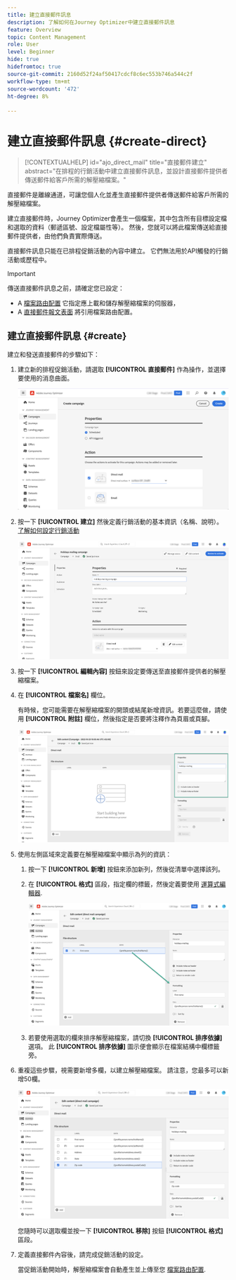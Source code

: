 ```yaml
---
title: 建立直接郵件訊息
description: 了解如何在Journey Optimizer中建立直接郵件訊息
feature: Overview
topic: Content Management
role: User
level: Beginner
hide: true
hidefromtoc: true
source-git-commit: 2160d52f24af50417cdcf8c6ec553b746a544c2f
workflow-type: tm+mt
source-wordcount: '472'
ht-degree: 8%

---
```


# 建立直接郵件訊息 {#create-direct}

>[!CONTEXTUALHELP]
>id="ajo_direct_mail"
>title="直接郵件建立"
>abstract="在排程的行銷活動中建立直接郵件訊息，並設計直接郵件提供者傳送郵件給客戶所需的解壓縮檔案。"

直接郵件是離線通道，可讓您個人化並產生直接郵件提供者傳送郵件給客戶所需的解壓縮檔案。

建立直接郵件時，Journey Optimizer會產生一個檔案，其中包含所有目標設定檔和選取的資料（郵遞區號、設定檔屬性等）。 然後，您就可以將此檔案傳送給直接郵件提供者，由他們負責實際傳送。

直接郵件訊息只能在已排程促銷活動的內容中建立。 它們無法用於API觸發的行銷活動或歷程中。

>[!IMPORTANT]
>
>傳送直接郵件訊息之前，請確定您已設定：
>
>* A [檔案路由配置](../configuration/direct-mail-configuration.md#file-routing-configuration) 它指定應上載和儲存解壓縮檔案的伺服器，
>* A [直接郵件報文表面](../configuration/direct-mail-configuration.md#direct-mail-surface) 將引用檔案路由配置。


## 建立直接郵件訊息 {#create}

建立和發送直接郵件的步驟如下：

1. 建立新的排程促銷活動，請選取 **[!UICONTROL 直接郵件]** 作為操作，並選擇要使用的消息曲面。

   ![](assets/direct-mail-campaign.png)

1. 按一下 **[!UICONTROL 建立]** 然後定義行銷活動的基本資訊（名稱、說明）。 [了解如何設定行銷活動](../campaigns/create-campaign.md)

   ![](assets/direct-mail-edit.png)

1. 按一下 **[!UICONTROL 編輯內容]** 按鈕來設定要傳送至直接郵件提供者的解壓縮檔案。

1. 在 **[!UICONTROL 檔案名]** 欄位。

   有時候，您可能需要在解壓縮檔案的開頭或結尾新增資訊。若要這麼做，請使用 **[!UICONTROL 附註]** 欄位，然後指定是否要將注釋作為頁眉或頁腳。

   <!--Click on the button to the right of the Output file field and enter the desired label. You can use personalization fields, content blocks and dynamic text (see Defining content). For example, you can complete the label with the delivery ID or the extraction date.-->

   ![](assets/direct-mail-properties.png)

1. 使用左側區域來定義要在解壓縮檔案中顯示為列的資訊：

   1. 按一下 **[!UICONTROL 新增]** 按鈕來添加新列，然後從清單中選擇該列。

   1. 在 **[!UICONTROL 格式]** 區段，指定欄的標籤，然後定義要使用 [運算式編輯器](../personalization/personalization-build-expressions.md).

      ![](assets/direct-mail-content.png)

   1. 若要使用選取的欄來排序解壓縮檔案，請切換 **[!UICONTROL 排序依據]** 選項。 此 **[!UICONTROL 排序依據]** 圖示便會顯示在檔案結構中欄標籤旁。

1. 重複這些步驟，視需要新增多欄，以建立解壓縮檔案。 請注意，您最多可以新增50欄。

   ![](assets/direct-mail-complete.png)

   您隨時可以選取欄並按一下 **[!UICONTROL 移除]** 按鈕 **[!UICONTROL 格式]** 區段。

1. 定義直接郵件內容後，請完成促銷活動的設定。

   當促銷活動開始時，解壓縮檔案會自動產生並上傳至您 [檔案路由配置](../configuration/direct-mail-configuration.md).
